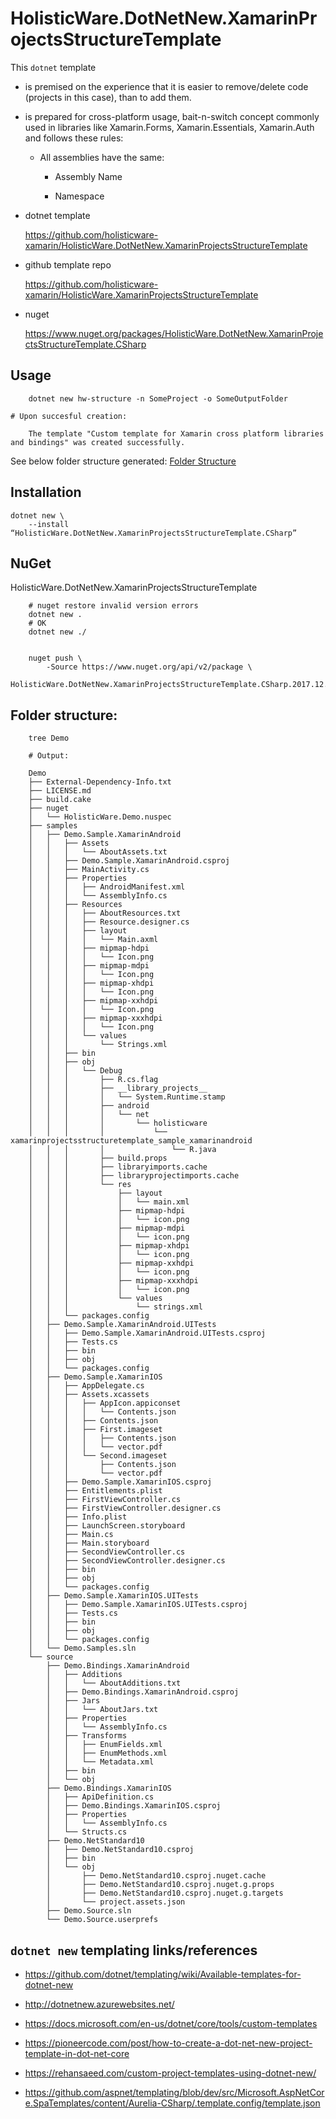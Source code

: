 # HolisticWare.DotNetNew.XamarinProjectsStructureTemplate

This `dotnet` template 

*   is premised on the experience that it is easier to remove/delete code (projects in this case), 
    than to add them.

*   is prepared for cross-platform usage, bait-n-switch concept commonly used in libraries like 
    Xamarin.Forms, Xamarin.Essentials, Xamarin.Auth and follows these rules:

    *   All assemblies have the same:

        *   Assembly Name
        
        *   Namespace

*   dotnet template

    https://github.com/holisticware-xamarin/HolisticWare.DotNetNew.XamarinProjectsStructureTemplate

*   github template repo

    https://github.com/holisticware-xamarin/HolisticWare.XamarinProjectsStructureTemplate

*   nuget

    https://www.nuget.org/packages/HolisticWare.DotNetNew.XamarinProjectsStructureTemplate.CSharp

## Usage

```
    dotnet new hw-structure -n SomeProject -o SomeOutputFolder

# Upon succesful creation:

    The template "Custom template for Xamarin cross platform libraries and bindings" was created successfully.
```

See below folder structure generated: [Folder Structure](#folder-structure)

## Installation

    dotnet new \
        --install “HolisticWare.DotNetNew.XamarinProjectsStructureTemplate.CSharp”


## NuGet

HolisticWare.DotNetNew.XamarinProjectsStructureTemplate

```
    # nuget restore invalid version errors
    dotnet new .
    # OK
    dotnet new ./
    
```

```
    nuget push \
        -Source https://www.nuget.org/api/v2/package \
        HolisticWare.DotNetNew.XamarinProjectsStructureTemplate.CSharp.2017.12.2.2.nupkg
```



## Folder structure:


```
    tree Demo

    # Output:
    
    Demo
    ├── External-Dependency-Info.txt
    ├── LICENSE.md
    ├── build.cake
    ├── nuget
    │   └── HolisticWare.Demo.nuspec
    ├── samples
    │   ├── Demo.Sample.XamarinAndroid
    │   │   ├── Assets
    │   │   │   └── AboutAssets.txt
    │   │   ├── Demo.Sample.XamarinAndroid.csproj
    │   │   ├── MainActivity.cs
    │   │   ├── Properties
    │   │   │   ├── AndroidManifest.xml
    │   │   │   └── AssemblyInfo.cs
    │   │   ├── Resources
    │   │   │   ├── AboutResources.txt
    │   │   │   ├── Resource.designer.cs
    │   │   │   ├── layout
    │   │   │   │   └── Main.axml
    │   │   │   ├── mipmap-hdpi
    │   │   │   │   └── Icon.png
    │   │   │   ├── mipmap-mdpi
    │   │   │   │   └── Icon.png
    │   │   │   ├── mipmap-xhdpi
    │   │   │   │   └── Icon.png
    │   │   │   ├── mipmap-xxhdpi
    │   │   │   │   └── Icon.png
    │   │   │   ├── mipmap-xxxhdpi
    │   │   │   │   └── Icon.png
    │   │   │   └── values
    │   │   │       └── Strings.xml
    │   │   ├── bin
    │   │   ├── obj
    │   │   │   └── Debug
    │   │   │       ├── R.cs.flag
    │   │   │       ├── __library_projects__
    │   │   │       │   └── System.Runtime.stamp
    │   │   │       ├── android
    │   │   │       │   └── net
    │   │   │       │       └── holisticware
    │   │   │       │           └── xamarinprojectsstructuretemplate_sample_xamarinandroid
    │   │   │       │               └── R.java
    │   │   │       ├── build.props
    │   │   │       ├── libraryimports.cache
    │   │   │       ├── libraryprojectimports.cache
    │   │   │       └── res
    │   │   │           ├── layout
    │   │   │           │   └── main.xml
    │   │   │           ├── mipmap-hdpi
    │   │   │           │   └── icon.png
    │   │   │           ├── mipmap-mdpi
    │   │   │           │   └── icon.png
    │   │   │           ├── mipmap-xhdpi
    │   │   │           │   └── icon.png
    │   │   │           ├── mipmap-xxhdpi
    │   │   │           │   └── icon.png
    │   │   │           ├── mipmap-xxxhdpi
    │   │   │           │   └── icon.png
    │   │   │           └── values
    │   │   │               └── strings.xml
    │   │   └── packages.config
    │   ├── Demo.Sample.XamarinAndroid.UITests
    │   │   ├── Demo.Sample.XamarinAndroid.UITests.csproj
    │   │   ├── Tests.cs
    │   │   ├── bin
    │   │   ├── obj
    │   │   └── packages.config
    │   ├── Demo.Sample.XamarinIOS
    │   │   ├── AppDelegate.cs
    │   │   ├── Assets.xcassets
    │   │   │   ├── AppIcon.appiconset
    │   │   │   │   └── Contents.json
    │   │   │   ├── Contents.json
    │   │   │   ├── First.imageset
    │   │   │   │   ├── Contents.json
    │   │   │   │   └── vector.pdf
    │   │   │   └── Second.imageset
    │   │   │       ├── Contents.json
    │   │   │       └── vector.pdf
    │   │   ├── Demo.Sample.XamarinIOS.csproj
    │   │   ├── Entitlements.plist
    │   │   ├── FirstViewController.cs
    │   │   ├── FirstViewController.designer.cs
    │   │   ├── Info.plist
    │   │   ├── LaunchScreen.storyboard
    │   │   ├── Main.cs
    │   │   ├── Main.storyboard
    │   │   ├── SecondViewController.cs
    │   │   ├── SecondViewController.designer.cs
    │   │   ├── bin
    │   │   ├── obj
    │   │   └── packages.config
    │   ├── Demo.Sample.XamarinIOS.UITests
    │   │   ├── Demo.Sample.XamarinIOS.UITests.csproj
    │   │   ├── Tests.cs
    │   │   ├── bin
    │   │   ├── obj
    │   │   └── packages.config
    │   └── Demo.Samples.sln
    └── source
        ├── Demo.Bindings.XamarinAndroid
        │   ├── Additions
        │   │   └── AboutAdditions.txt
        │   ├── Demo.Bindings.XamarinAndroid.csproj
        │   ├── Jars
        │   │   └── AboutJars.txt
        │   ├── Properties
        │   │   └── AssemblyInfo.cs
        │   ├── Transforms
        │   │   ├── EnumFields.xml
        │   │   ├── EnumMethods.xml
        │   │   └── Metadata.xml
        │   ├── bin
        │   └── obj
        ├── Demo.Bindings.XamarinIOS
        │   ├── ApiDefinition.cs
        │   ├── Demo.Bindings.XamarinIOS.csproj
        │   ├── Properties
        │   │   └── AssemblyInfo.cs
        │   └── Structs.cs
        ├── Demo.NetStandard10
        │   ├── Demo.NetStandard10.csproj
        │   ├── bin
        │   └── obj
        │       ├── Demo.NetStandard10.csproj.nuget.cache
        │       ├── Demo.NetStandard10.csproj.nuget.g.props
        │       ├── Demo.NetStandard10.csproj.nuget.g.targets
        │       └── project.assets.json
        ├── Demo.Source.sln
        └── Demo.Source.userprefs
```


## `dotnet new` templating links/references

*   https://github.com/dotnet/templating/wiki/Available-templates-for-dotnet-new

*   http://dotnetnew.azurewebsites.net/

*   https://docs.microsoft.com/en-us/dotnet/core/tools/custom-templates

*   https://pioneercode.com/post/how-to-create-a-dot-net-new-project-template-in-dot-net-core

*   https://rehansaeed.com/custom-project-templates-using-dotnet-new/

*   https://github.com/aspnet/templating/blob/dev/src/Microsoft.AspNetCore.SpaTemplates/content/Aurelia-CSharp/.template.config/template.json
